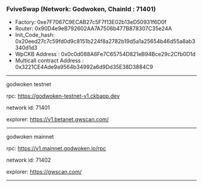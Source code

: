 ### FviveSwap (Network: Godwoken, ChainId : 71401)

- Factory: 0xe7F7067C9ECAB27c5F7f13E02b13eD50931f6D0f
- Router: 0x90D4e9eB792602AA7A7506b477B878307C35e24A
- Init_Code_hash: 0x20eed27c7c59fd0d9c8151b224f8a2782b19d5a1a25654b46d55a8ab3340d1d3
- WpCKB Address : 0x0c0d088A6Fe7C65754D821eB94Bce29c2Cfb0D1d
- Multicall contract Address : 0x3221CE4Ade9a9564b34992a6d9Dd35E38D3884C9


***********************************************
godwoken testnet

rpc: https://godwoken-testnet-v1.ckbapp.dev

network id: 71401

explorer: https://v1.betanet.gwscan.com/

************************************************

godwoken mainnet

rpc: https://v1.mainnet.godwoken.io/rpc

network id: 71402

explorer: https://gwscan.com/

*************************************************